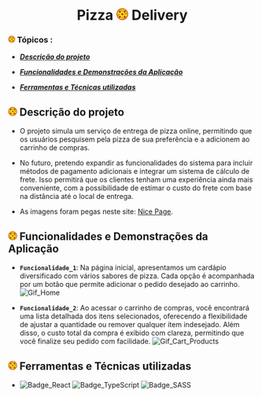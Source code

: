 <h1 align="center">Pizza <img src="./public/pizza-delivery-icon.png" alt="Logo" width="24"> Delivery</h1>

### <img src="./public/pizza-delivery-icon.png" alt="Logo" width="14"> Tópicos :

- **_<a href="#descrição-do-projeto">Descrição do projeto</a>_**

- **_<a href="#funcionalidades-e-demonstrações-da-aplicação">Funcionalidades e Demonstrações da Aplicação</a>_**

- **_<a href="#ferramentas-e-técnicas-utilizadas">Ferramentas e Técnicas utilizadas</a>_**

<h2 id="descrição-do-projeto"><img src="./public/pizza-delivery-icon.png" alt="Logo" width="18"> Descrição do projeto</h2>

- O projeto simula um serviço de entrega de pizza online, permitindo que os usuários pesquisem pela pizza de sua preferência e a adicionem ao carrinho de compras.

- No futuro, pretendo expandir as funcionalidades do sistema para incluir métodos de pagamento adicionais e integrar um sistema de cálculo de frete. Isso permitirá que os clientes tenham uma experiência ainda mais conveniente, com a possibilidade de estimar o custo do frete com base na distância até o local de entrega. 

- As imagens foram pegas neste site: <a href="https://nicepage.com/html-templates/preview/our-pizza-menu-4713195?device=desktop">Nice Page</a>. 

<h2 id="funcionalidades-e-demonstrações-da-aplicação"><img src="./public/pizza-delivery-icon.png" alt="Logo" width="18"> Funcionalidades e Demonstrações da Aplicação</h2>

- **`Funcionalidade_1`**: Na página inicial, apresentamos um cardápio diversificado com vários sabores de pizza. Cada opção é acompanhada por um botão que permite adicionar o pedido desejado ao carrinho. ![Gif_Home](https://raw.githubusercontent.com/Jose08Victor/pizza-delivery/main/src/assets/gifs/home.gif)

- **`Funcionalidade_2`**: Ao acessar o carrinho de compras, você encontrará uma lista detalhada dos itens selecionados, oferecendo a flexibilidade de ajustar a quantidade ou remover qualquer item indesejado. Além disso, o custo total da compra é exibido com clareza, permitindo que você finalize seu pedido com facilidade.
![Gif_Cart_Products](https://raw.githubusercontent.com/Jose08Victor/pizza-delivery/main/src/assets/gifs/cart-products.gif)

<h2 id="ferramentas-e-técnicas-utilizadas"><img src="./public/pizza-delivery-icon.png" alt="Logo" width="18"> Ferramentas e Técnicas utilizadas</h2>

  - ![Badge_React](https://img.shields.io/badge/React-20232A?style=for-the-badge&logo=react) ![Badge_TypeScript](https://img.shields.io/badge/TypeScript-007ACC?style=for-the-badge&logo=typescript&logoColor=white) ![Badge_SASS](https://img.shields.io/badge/Sass-CC6699?style=for-the-badge&logo=sass&logoColor=white)